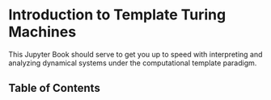 # Introduction to Template Turing Machines

This Jupyter Book should serve to get you up to speed with
interpreting and analyzing dynamical systems under the computational template paradigm.

## Table of Contents

```{tableofcontents}
```
